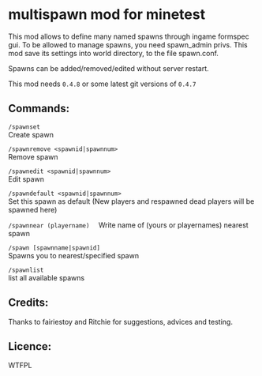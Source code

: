 # multispawn mod for minetest

This mod allows to define many named spawns through ingame formspec gui. To be allowed to manage spawns, you need spawn_admin privs. This mod save its settings into world directory, to the file spawn.conf.

Spawns can be added/removed/edited without server restart.

This mod needs `0.4.8` or some latest git versions of `0.4.7`

## Commands:

`/spawnset`  
Create spawn

`/spawnremove <spawnid|spawnnum>`  
Remove spawn

`/spawnedit <spawnid|spawnnum>`  
Edit spawn

`/spawndefault <spawnid|spawnnum>`  
Set this spawn as default (New players and respawned dead players will be spawned here)

`/spawnnear (playername)  `
Write name of (yours or playernames) nearest spawn

`/spawn [spawnname|spawnid]`  
Spawns you to nearest/specified spawn

`/spawnlist`  
list all available spawns

## Credits:
Thanks to fairiestoy and Ritchie for suggestions, advices and testing.

## Licence:
WTFPL

